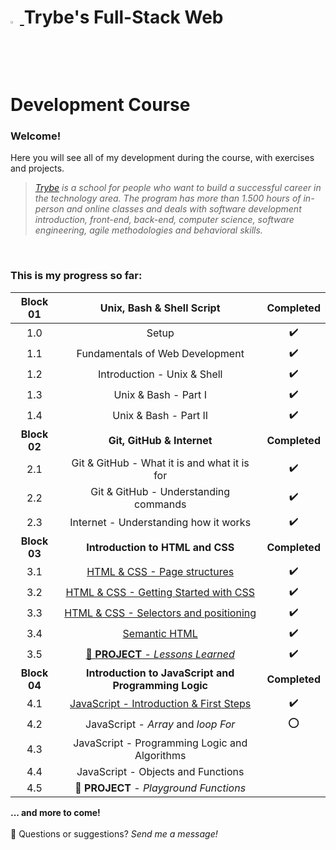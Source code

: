 <h1><a href="https://www.betrybe.com/"><img src="https://yt3.ggpht.com/a/AATXAJwv6J1DhKJtvmWwLg4NCBlef2r9VhiYfVwQPvNd=s900-c-k-c0xffffffff-no-rj-mo" width=3%> </a> Trybe's Full-Stack Web Development Course</h3> 

### Welcome!
Here you will see all of my development during the course, with exercises and projects.
<br>

> _[Trybe][trybe] is a school for people who want to build a successful career in the technology area. The program has more than 1.500 hours of in-person and online classes and deals with software development introduction, front-end, back-end, computer science, software engineering, agile methodologies and behavioral skills._
<br> 

### This is my progress so far:

| Block 01     | Unix, Bash & Shell Script                            | Completed        |
|:------------:|:----------------------------------------------------:|:----------------:|
| 1.0          | Setup                                                |:heavy_check_mark:|
| 1.1          | Fundamentals of Web Development                      |:heavy_check_mark:|
| 1.2          | Introduction - Unix & Shell                          |:heavy_check_mark:|
| 1.3          | Unix & Bash - Part I                                 |:heavy_check_mark:|
| 1.4          | Unix & Bash - Part II                                |:heavy_check_mark:|
| **Block 02** | **Git, GitHub & Internet**                           | **Completed**    |
| 2.1          | Git & GitHub - What it is and what it is for         |:heavy_check_mark:|
| 2.2          | Git & GitHub - Understanding commands                |:heavy_check_mark:|
| 2.3          | Internet - Understanding how it works                |:heavy_check_mark:|
| **Block 03** | **Introduction to HTML and CSS**                     | **Completed**    |
| 3.1          | [HTML & CSS - Page structures][3.1]                  |:heavy_check_mark:|
| 3.2          | [HTML & CSS - Getting Started with CSS][3.2]         |:heavy_check_mark:|
| 3.3          | [HTML & CSS - Selectors and positioning][3.3]        |:heavy_check_mark:|
| 3.4          | [Semantic HTML][3.4]                                 |:heavy_check_mark:|
| 3.5          | [:notebook: **PROJECT** - _Lessons Learned_][3.5]    |:heavy_check_mark:|
| **Block 04** | **Introduction to JavaScript and Programming Logic** | **Completed**    |
| 4.1          | [JavaScript - Introduction & First Steps][4.1]       |:heavy_check_mark:|
| 4.2          | JavaScript - _Array_ and _loop For_                  |:o:               |
| 4.3          | JavaScript - Programming Logic and Algorithms        |                  |
| 4.4          | JavaScript - Objects and Functions                   |                  |
| 4.5          | :notebook: **PROJECT** - _Playground Functions_      |                  |

**... and more to come!**
<br><br>
:thought_balloon: Questions or suggestions? _Send me a message!_



[trybe]: https://www.betrybe.com/
[3.1]: https://github.com/GGaldino95/trybe-course/tree/main/exercises/bloco_3/dia_1
[3.2]: https://github.com/GGaldino95/trybe-course/tree/main/exercises/bloco_3/dia_2
[3.3]: https://github.com/GGaldino95/trybe-course/tree/main/exercises/bloco_3/dia_3
[3.4]: https://github.com/GGaldino95/trybe-course/tree/main/exercises/bloco_3/dia_4
[3.5]: https://ggaldino95.github.io/projects/lessons-learned/
[4.1]: https://github.com/GGaldino95/trybe-course/tree/main/exercises/bloco_4/dia_1
